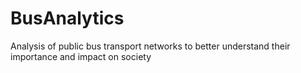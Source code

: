 # BusAnalytics
Analysis of public bus transport networks to better understand their importance and impact on society
